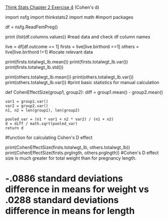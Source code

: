 [Think Stats Chapter 2 Exercise 4](http://greenteapress.com/thinkstats2/html/thinkstats2003.html#toc24) (Cohen's d)

import nsfg
import thinkstats2
import math
#import packages

df = nsfg.ReadFemPreg()

print (list(df.columns.values))
#read data and check df column names

live = df[df.outcome == 1]
firsts = live[live.birthord ==1]
others = live[live.birthord !=1]
#locate relevant data

print(firsts.totalwgt_lb.mean())
print(firsts.totalwgt_lb.var())
print(firsts.totalwgt_lb.std())

print(others.totalwgt_lb.mean())
print(others.totalwgt_lb.var())
print(others.totalwgt_lb.var())
#print basic statistics for manual calculation

def CohenEffectSize(group1, group2):
    diff = group1.mean() - group2.mean()

    var1 = group1.var()
    var2 = group2.var()
    n1, n2 = len(group1), len(group2)

    pooled_var = (n1 * var1 + n2 * var2) / (n1 + n2)
    d = diff / math.sqrt(pooled_var)
    return d
#function for calculating Cohen's D effect

print(CohenEffectSize(firsts.totalwgt_lb, others.totalwgt_lb))
print(CohenEffectSize(firsts.prglngth, others.prglngth))
#Cohen's D effect size is much greater for total weight than for pregnancy length.
# -.0886 standard deviations difference in means for weight vs .0288 standard deviations difference in means for length
